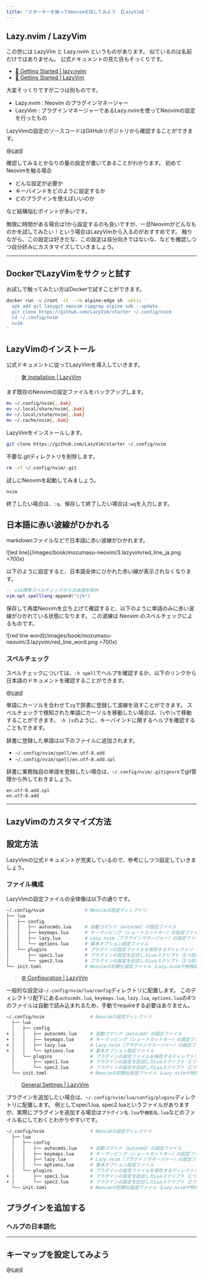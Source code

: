 ```yaml
---
title: "スターターを触ってNeovimを試してみよう 【LazyVim】"
---
```


## Lazy.nvim / LazyVim

この世には LazyVim と Lazy.nvim というものがあります。
似ているのは名前だけではありません。
公式ドキュメントの見た目もそっくりです。

- [🚀 Getting Started | lazy.nvim](https://lazy.folke.io/)
- [🚀 Getting Started | LazyVim](https://www.lazyvim.org/)

大変そっくりですが二つは別ものです。

- Lazy.nvim : Neovim のプラグインマネージャー
- LazyVim : プラグインマネージャーであるLazy.nvimを使ってNeovimの設定を行ったもの

LazyVimの設定のソースコードはGitHubリポジトリから確認することができます。

@[card](https://github.com/LazyVim/LazyVim)

確認してみるとかなりの量の設定が書いてあることがわかります。
初めてNeovimを触る場合

- どんな設定が必要か
- キーバインドをどのように設定するか
- どのプラグインを使えばいいのか

など結構悩むポイントが多いです。

無限に時間がある場合は1から設定するのも良いですが、一旦Neovimがどんなものかを試してみたい！という場合はLazyVimから入るのがおすすめです。
触りながら、この設定は好きだな、この設定は自分向きではないな、などを確認しつつ自分好みにカスタマイズしていきましょう。

---

## DockerでLazyVimをサクッと試す

お試しで触ってみたい方はDockerで試すことができます。

```sh
docker run -w /root -it --rm alpine:edge sh -uelic '
  apk add git lazygit neovim ripgrep alpine-sdk --update
  git clone https://github.com/LazyVim/starter ~/.config/nvim
  cd ~/.config/nvim
  nvim
'
```

## LazyVimのインストール

公式ドキュメントに従ってLazyVimを導入していきます。

> [🛠️ Installation | LazyVim](https://www.lazyvim.org/installation)

まず既存のNeovimの設定ファイルをバックアップします。

```sh
mv ~/.config/nvim{,.bak}
mv ~/.local/share/nvim{,.bak}
mv ~/.local/state/nvim{,.bak}
mv ~/.cache/nvim{,.bak}
```

LazyVimをインストールします。

```sh
git clone https://github.com/LazyVim/starter ~/.config/nvim
```

不要な.gitディレクトリを削除します。

```sh
rm -rf ~/.config/nvim/.git
```

試しにNeovimを起動してみましょう。

```sh
nvim
```

終了したい場合は、`:q`、保存して終了したい場合は`:wq`を入力します。

## 日本語に赤い波線がひかれる

markdownファイルなどで日本語に赤い波線がひかれます。

![led line](/images/book/mozumasu-neovim/3.lazyvim/red_line_ja.png =700x)

以下のように設定すると、日本語全体にひかれた赤い線が表示されなくなります。

```lua:~/.config/nvim/lua/config/options.lua
-- vim標準スペルチェックから日本語を除外
vim.opt.spelllang:append("cjk")
```

保存して再度Neovimを立ち上げて確認すると、以下のように単語のみに赤い波線がひかれている状態になります。
この波線は Neovim のスペルチェックによるものです。

![red line word](/images/book/mozumasu-neovim/3.lazyvim/red_line_word.png =700x)

### スペルチェック

スペルチェックについては、`:h spell`でヘルプを確認するか、以下のリンクから日本語のドキュメントを確認することができます。

@[card](https://vim-jp.org/vimdoc-ja/spell.html)

単語にカーソルを合わせて`zg`で辞書に登録して波線を消すことができます。
スペルチェックで検知された単語にカーソルを移動したい場合は、`[s`や`]s`で移動することができます。
`:h [s`のように、キーバインドに関するヘルプを確認することもできます。

辞書に登録した単語は以下のファイルに追加されます。

- `~/.config/nvim/spell/en.utf-8.add`
- `~/.config/nvim/spell/en.utf-8.add.spl`

辞書に業務独自の単語を登録したい場合は、`~/.config/nvim/.gitignore`でgit管理から外しておきましょう。

```~/.config/nvim/.gitignore
en.utf-8.add.spl
en.utf-8.add
```

---

## LazyVimのカスタマイズ方法

## 設定方法

LazyVimの公式ドキュメントが充実しているので、参考にしつつ設定していきましょう。

### ファイル構成

LazyVimの設定ファイルの全体像は以下の通りです。

```sh
~/.config/nvim               # Neovimの設定ディレクトリ
├── lua
│   ├── config
│   │   ├── autocmds.lua     # 自動コマンド（autocmd）の設定ファイル
│   │   ├── keymaps.lua      # キーマッピング（ショートカットキー）の設定ファイル
│   │   ├── lazy.lua         # Lazy.nvim（プラグインマネージャー）の設定ファイル
│   │   └── options.lua      # 基本オプション設定ファイル
│   └── plugins              # プラグインの設定ファイルを保存するディレクトリ
│       ├── spec1.lua        # プラグインの設定を記述したLuaスクリプト（1つ目の設定例）
│       └── spec2.lua        # プラグインの設定を記述したLuaスクリプト（2つ目の設定例）
└── init.toml                # Neovimの初期化設定ファイル（Lazy.nvimや特殊設定で使う場合）
```

> [⚙️ Configuration | LazyVim](https://www.lazyvim.org/configuration)

一般的な設定は`~/.config/nvim/lua/config`ディレクトリに配置します。
このディレクトリ配下にある`autocmds.lua`, `keymaps.lua`, `lazy.lua`, `options.lua`の4つのファイルは自動で読み込まれるため、手動でrequireする必要はありません。

```sh diff
~/.config/nvim                 # Neovimの設定ディレクトリ
  ├── lua
  │   ├── config
+ │   │   ├── autocmds.lua     # 自動コマンド（autocmd）の設定ファイル
+ │   │   ├── keymaps.lua      # キーマッピング（ショートカットキー）の設定ファイル
+ │   │   ├── lazy.lua         # Lazy.nvim（プラグインマネージャー）の設定ファイル
+ │   │   └── options.lua      # 基本オプション設定ファイル
  │   └── plugins              # プラグインの設定ファイルを保存するディレクトリ
  │       ├── spec1.lua        # プラグインの設定を記述したLuaスクリプト（1つ目の設定例）
  │       └── spec2.lua        # プラグインの設定を記述したLuaスクリプト（2つ目の設定例）
  └── init.toml                # Neovimの初期化設定ファイル（Lazy.nvimや特殊設定で使う場合）
```

> [General Settings | LazyVim](https://www.lazyvim.org/configuration/general)

プラグインを追加したい場合は、`~/.config/nvim/lua/config/plugins`ディレクトリに配置します。
例としてspec1.lua, spec2.luaというファイルがありますが、実際にプラグインを追加する場合は`プラグイン名.lua`や`機能名.lua`などのファイル名にしておくとわかりやすいです。

```sh diff
~/.config/nvim                 # Neovimの設定ディレクトリ
  ├── lua
  │   ├── config
  │   │   ├── autocmds.lua     # 自動コマンド（autocmd）の設定ファイル
  │   │   ├── keymaps.lua      # キーマッピング（ショートカットキー）の設定ファイル
  │   │   ├── lazy.lua         # Lazy.nvim（プラグインマネージャー）の設定ファイル
  │   │   └── options.lua      # 基本オプション設定ファイル
  │   └── plugins              # プラグインの設定ファイルを保存するディレクトリ
+ │       ├── spec1.lua        # プラグインの設定を記述したLuaスクリプト（1つ目の設定例）
+ │       └── spec2.lua        # プラグインの設定を記述したLuaスクリプト（2つ目の設定例）
  └── init.toml                # Neovimの初期化設定ファイル（Lazy.nvimや特殊設定で使う場合）
```

## プラグインを追加する

### ヘルプの日本語化

---

## キーマップを設定してみよう

@[card](https://www.lazyvim.org/keymaps)

